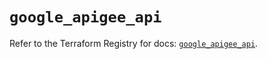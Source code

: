 # `google_apigee_api`

Refer to the Terraform Registry for docs: [`google_apigee_api`](https://registry.terraform.io/providers/hashicorp/google/6.50.0/docs/resources/apigee_api).
